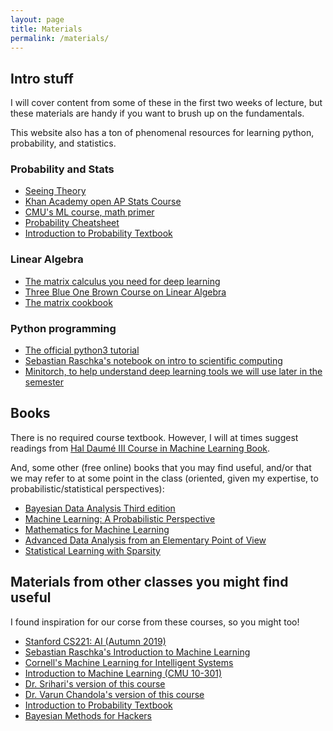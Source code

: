 ```yaml
---
layout: page
title: Materials
permalink: /materials/
---
```


<!-- {% include image.html url="/_images/cover2.jpg" width=175 align="right" %}-->

## Intro stuff

I will cover content from some of these in the first two weeks of lecture, but these materials are handy if you want to brush up on the fundamentals.

This website also has a ton of phenomenal resources for learning python, probability, and statistics.

### Probability and Stats
- [Seeing Theory](https://seeing-theory.brown.edu/probability-distributions/index.html)
- [Khan Academy open AP Stats Course](https://www.khanacademy.org/math/ap-statistics)
- [CMU's ML course, math primer](http://www.cs.cmu.edu/~mgormley/courses/10601/slides/10601-math-resources.pdf)
- [Probability Cheatsheet](http://www.wzchen.com/probability-cheatsheet)
- [Introduction to Probability Textbook](https://drive.google.com/file/d/1VmkAAGOYCTORq1wxSQqy255qLJjTNvBI/view)

### Linear Algebra
- [The matrix calculus you need for deep learning](https://explained.ai/matrix-calculus/index.html)
- [Three Blue One Brown Course on Linear Algebra](https://www.youtube.com/watch?v=fNk_zzaMoSs&list=PLZHQObOWTQDPD3MizzM2xVFitgF8hE_ab&ab_channel=3Blue1Brown) 
- [The matrix cookbook](https://www.math.uwaterloo.ca/~hwolkowi/matrixcookbook.pdf)

### Python programming
- [The official python3 tutorial](https://docs.python.org/3/tutorial/index.html)
- [Sebastian Raschka's notebook on intro to scientific computing](https://github.com/rasbt/stat451-machine-learning-fs20/blob/master/L04/04_scipython__code.ipynb)
- [Minitorch, to help understand deep learning tools we will use later in the semester](https://github.com/minitorch/minitorch)


## Books

There is no required course textbook. However, I will at times suggest readings from  [Hal Daumé III Course in Machine Learning Book](http://ciml.info/dl/v0_99/ciml-v0_99-all.pdf).

And, some other (free online) books that you may find useful, and/or that we may refer to at some point in the class (oriented, given my expertise, to probabilistic/statistical perspectives):
- [Bayesian Data Analysis Third edition](http://www.stat.columbia.edu/~gelman/book/BDA3.pdf)
- [Machine Learning: A Probabilistic Perspective](http://noiselab.ucsd.edu/ECE228/Murphy_Machine_Learning.pdf)
- [Mathematics for Machine Learning](https://mml-book.github.io/book/mml-book.pdf)
- [Advanced Data Analysis from an Elementary Point of View](http://www.stat.cmu.edu/~cshalizi/ADAfaEPoV/)
- [Statistical Learning with Sparsity](https://hastie.su.domains/StatLearnSparsity_files/SLS_corrected_1.4.16.pdf)


## Materials from other classes you might find useful

I found inspiration for our corse from these courses, so you might too!

- [Stanford CS221: AI (Autumn 2019)](https://stanford-cs221.github.io/autumn2019/)
- [Sebastian Raschka's Introduction to Machine Learning](https://sebastianraschka.com/blog/2021/ml-course.html)
- [Cornell's Machine Learning for Intelligent Systems](https://www.cs.cornell.edu/courses/cs4780/2018fa/page18/)
- [Introduction to Machine Learning (CMU 10-301)](http://www.cs.cmu.edu/~mgormley/courses/10601/schedule.html)
- [Dr. Srihari's version of this course](https://cedar.buffalo.edu/~srihari/CSE574/)
- [Dr. Varun Chandola's version of this course](https://mlcourse-ub.readthedocs.io/en/latest/docs.html)
- [Introduction to Probability Textbook](https://drive.google.com/file/d/1VmkAAGOYCTORq1wxSQqy255qLJjTNvBI/view)
- [Bayesian Methods for Hackers](https://nbviewer.org/github/CamDavidsonPilon/Probabilistic-Programming-and-Bayesian-Methods-for-Hackers/blob/master/Prologue/Prologue.ipynb)
